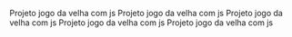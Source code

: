  
Projeto jogo da velha com js 
Projeto jogo da velha com js 
Projeto jogo da velha com js 
Projeto jogo da velha com js 
Projeto jogo da velha com js 
 
 